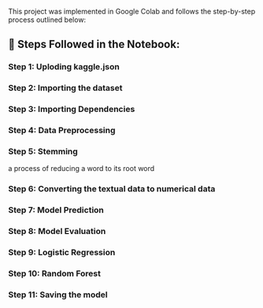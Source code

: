 This project was implemented in Google Colab and follows the step-by-step process outlined below:

## 📌 Steps Followed in the Notebook:

### Step 1: Uploding kaggle.json

### Step 2: Importing the dataset

### Step 3: Importing Dependencies

### Step 4: Data Preprocessing

### Step 5: Stemming
a process of reducing a word to its root word

### Step 6: Converting the textual data to numerical data

### Step 7: Model Prediction

### Step 8: Model Evaluation

### Step 9: Logistic Regression

### Step 10: Random Forest

### Step 11: Saving the model

